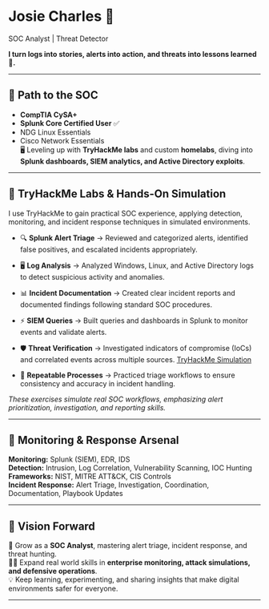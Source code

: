 # Josie Charles 🫆
 SOC Analyst | Threat Detector
  
**I turn logs into stories, alerts into action, and threats into lessons learned 📝.**


---

## 🐾 Path to the SOC
- **CompTIA CySA+**  
- **Splunk Core Certified User** ✅  
- NDG Linux Essentials  
- Cisco Network Essentials  
🖥️ Leveling up with **TryHackMe labs** and custom **homelabs**, diving into **Splunk dashboards, SIEM analytics, and Active Directory exploits**.  

---
## 🧭 TryHackMe Labs &  Hands-On Simulation
I use TryHackMe to gain practical SOC experience, applying detection, monitoring, and incident response techniques in simulated environments.

- 🔍 **Splunk Alert Triage** → Reviewed and categorized alerts, identified false positives, and escalated incidents appropriately.  
- 🖥️ **Log Analysis** → Analyzed Windows, Linux, and Active Directory logs to detect suspicious activity and anomalies.  
- 📊 **Incident Documentation** → Created clear incident reports and documented findings following standard SOC procedures.  
- ⚡ **SIEM Queries** → Built queries and dashboards in Splunk to monitor events and validate alerts.  
- 🛡️ **Threat Verification** → Investigated indicators of compromise (IoCs) and correlated events across multiple sources. [TryHackMe Simulation](https://tryhackme.com/threat-hunting-sim/public-summary/5fadada12350de7b6000afba6a50546bd30f715cd232db5d62284da9ce8ce11ba4c498d97a7d2e5b843418477fd1d598?utm_source=linkedin&utm_medium=social&utm_campaign=social_share&utm_content=th-sim-run-share&sharerId=68ce04c2a1f538c8f7381190)
  
- 🔁 **Repeatable Processes** → Practiced triage workflows to ensure consistency and accuracy in incident handling.

*These exercises simulate real SOC workflows, emphasizing alert prioritization, investigation, and reporting skills.*

 

---

## 🧰 Monitoring & Response Arsenal 

**Monitoring:** Splunk (SIEM), EDR, IDS  
**Detection:** Intrusion, Log Correlation, Vulnerability Scanning, IOC Hunting  
**Frameworks:** NIST, MITRE ATT&CK, CIS Controls  
**Incident Response:** Alert Triage, Investigation, Coordination, Documentation, Playbook Updates



---

## 🚀 Vision Forward
🎯 Grow as a **SOC Analyst**, mastering alert triage, incident response, and threat hunting.  
🕵️‍♀️ Expand real world skills in **enterprise monitoring, attack simulations, and defensive operations**.  
💡 Keep learning, experimenting, and sharing insights that make digital environments safer for everyone.  

---




